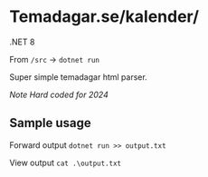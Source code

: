 # Temadagar.se/kalender/

.NET 8

From `/src` -> `dotnet run`

Super simple temadagar html parser.

<i>Note</i>
<i>Hard coded for 2024</i>

## Sample usage

Forward output
`dotnet run >> output.txt`

View output
`cat .\output.txt`